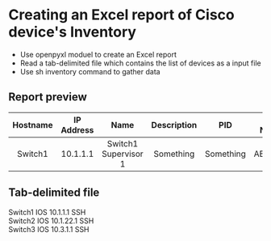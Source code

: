 # Creating an Excel report of Cisco device's Inventory

  - Use openpyxl moduel to create an Excel report
  - Read a tab-delimited file which contains the list of devices as a input file
  - Use sh inventory command to gather data

## Report preview
|Hostname|IP Address|Name|Description|PID|Serial Number|
|:------:|:-----------:|:---------:|:---------:|:---------:|:---------:|
|Switch1|10.1.1.1|Switch1 Supervisor 1|Something|Something|ABCD1234

## Tab-delimited file
Switch1	IOS	10.1.1.1	SSH   
Switch2	IOS	10.1.22.1	SSH   
Switch3	IOS	10.3.1.1	SSH
